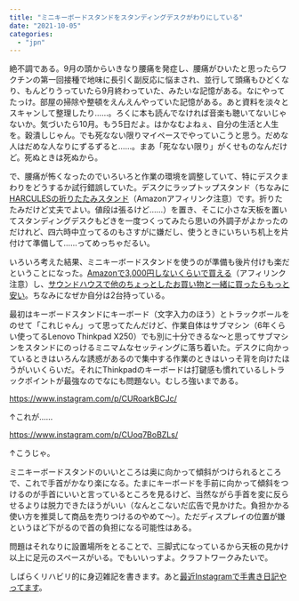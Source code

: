 ```yaml
---
title: "ミニキーボードスタンドをスタンディングデスクがわりにしている"
date: "2021-10-05"
categories: 
  - "jpn"
---
```


絶不調である。9月の頭からいきなり腰痛を発症し、腰痛がひいたと思ったらワクチンの第一回接種で地味に長引く副反応に悩まされ、並行して頭痛もひどくなり、もんどりうっていたら9月終わっていた、みたいな記憶がある。なにやってたっけ。部屋の掃除や整頓をえんえんやっていた記憶がある。あと資料を淡々とスキャンして整理したり……。ろくに本も読んでなければ音楽も聴いてないじゃないか。気づいたら10月。もう5日だよ。はかなむよねぇ、自分の生活と人生を。穀潰しじゃん。でも死なない限りマイペースでやっていこうと思う。だめな人はだめな人なりにずるずると……。まあ「死なない限り」がくせものなんだけど。死ぬときは死ぬから。

で、腰痛が怖くなったのでいろいろと作業の環境を調整していて、特にデスクまわりをどうするか試行錯誤していた。デスクにラップトップスタンド（ちなみに[HARCULESの折りたたみスタンド](https://amzn.to/3AgIvk6)（Amazonアフィリンク注意）です。折りたたみだけど丈夫でよい。値段は張るけど……）を置き、そこに小さな天板を置いてスタンディングデスクもどきを一度つくってみたら思いの外調子がよかったのだけれど、四六時中立ってるのもさすがに嫌だし、使うときにいちいち机上を片付けて準備して……ってめっちゃだるい。

いろいろ考えた結果、ミニキーボードスタンドを使うのが準備も後片付けも楽だということになった。[Amazonで3,000円しないくらいで買える](https://amzn.to/3DftfFY)（アフィリンク注意）し、[サウンドハウスで他のちょっとしたお買い物と一緒に買ったらもっと安い](https://www.soundhouse.co.jp/products/detail/item/261808/)。ちなみになぜか自分は2台持っている。

最初はキーボードスタンドにキーボード（文字入力のほう）とトラックボールをのせて「これじゃん」って思ってたんだけど、作業自体はサブマシン（6年くらい使ってるLenovo Thinkpad X250）でも別に十分できるな～と思ってサブマシンをスタンドにのっけるミニマムなセッティングに落ち着いた。デスクに向かっているときはいろんな誘惑があるので集中する作業のときはいっそ背を向けたほうがいいくらいだ。それにThinkpadのキーボードは打鍵感も慣れているしトラックポイントが最強なのでなにも問題ない。むしろ強いまである。

https://www.instagram.com/p/CURoarkBCJc/

↑これが……

https://www.instagram.com/p/CUoq7BoBZLs/

↑こうじゃ。

ミニキーボードスタンドのいいところは奥に向かって傾斜がつけられるところで、これで手首がかなり楽になる。たまにキーボードを手前に向かって傾斜をつけるのが手首にいいと言っているところを見るけど、当然ながら手首を変に反らせるよりは脱力できたほうがいい（なんとこないだ広告で見かけた。負担かかる使い方を推奨して商品を売りつけるのやめて～）。ただディスプレイの位置が嫌というほど下がるので首の負担になる可能性はある。

問題はそれなりに設置場所をとることで、三脚式になっているから天板の見かけ以上に足元のスペースがいる。でもいいっすよ。クラフトワークみたいで。

しばらくリハビリ的に身辺雑記を書きます。あと[最近Instagramで手書き日記やってます](https://www.instagram.com/imdkm/)。
